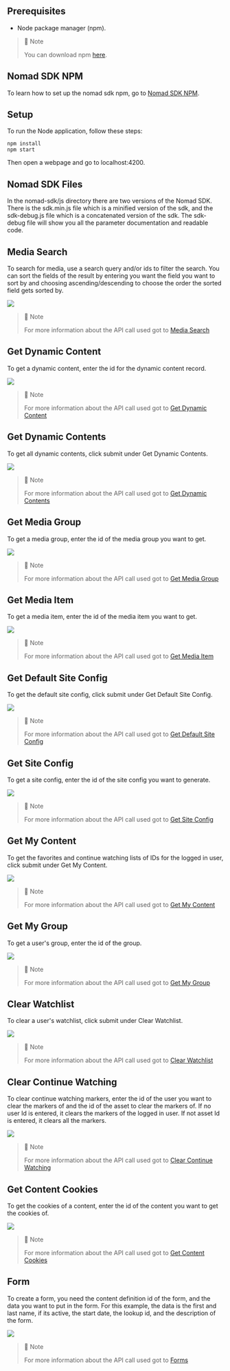 ## Prerequisites

- Node package manager (npm).

> 📘 Note
> 
> You can download npm [here](https://nodejs.org/en/download).

## Nomad SDK NPM

To learn how to set up the nomad sdk npm, go to [Nomad SDK NPM](doc:nomad-sdk).

## Setup

To run the Node application, follow these steps:
```
npm install
npm start
```

Then open a webpage and go to localhost:4200.


## Nomad SDK Files

In the nomad-sdk/js directory there are two versions of the Nomad SDK. There is the sdk.min.js file which is a minified version of the sdk, and the sdk-debug.js file which is a concatenated version of the sdk. The sdk-debug file will show you all the parameter documentation and readable code.

## Media Search

To search for media, use a search query and/or ids to filter the search. You can sort the fields of the result by entering you want the field you want to sort by and choosing ascending/descending to choose the order the sorted field gets sorted by.

![](images/media-search.png)

> 📘 Note
> 
> For more information about the API call used got to [Media Search](doc:search-1)

## Get Dynamic Content

To get a dynamic content, enter the id for the dynamic content record.

![](images/get-dynamic-content.png)

> 📘 Note
> 
> For more information about the API call used got to [Get Dynamic Content](ref:get_media-content-id)

## Get Dynamic Contents

To get all dynamic contents, click submit under Get Dynamic Contents.

![](images/get-dynamic-contents.png)

> 📘 Note
> 
> For more information about the API call used got to [Get Dynamic Contents](doc:get-dynamic-contents)

## Get Media Group

To get a media group, enter the id of the media group you want to get.

![](images/get-media-group.png)

> 📘 Note
> 
> For more information about the API call used got to [Get Media Group](ref:get_media-group-id)

## Get Media Item

To get a media item, enter the id of the media item you want to get.

![](images/get-media-item.png)

> 📘 Note
> 
> For more information about the API call used got to [Get Media Item](ref:get_media-item-id)

## Get Default Site Config

To get the default site config, click submit under Get Default Site Config.

![](images/get-default-site-config.png)

> 📘 Note
> 
> For more information about the API call used got to [Get Default Site Config](doc:get-default-site-config)

## Get Site Config

To get a site config, enter the id of the site config you want to generate.

![](images/get-site-config.png)

> 📘 Note
> 
> For more information about the API call used got to [Get Site Config](doc:get-site-config)

## Get My Content

To get the favorites and continue watching lists of IDs for the logged in user, click submit under Get My Content.

![](images/get-my-content.png)

> 📘 Note
> 
> For more information about the API call used got to [Get My Content](doc:get-my-content)

## Get My Group

To get a user's group, enter the id of the group.

![](images/get-my-group.png)

> 📘 Note
> 
> For more information about the API call used got to [Get My Group](doc:get-my-group)

## Clear Watchlist

To clear a user's watchlist, click submit under Clear Watchlist.

![](images/clear-watchlist.png)

> 📘 Note
> 
> For more information about the API call used got to [Clear Watchlist](doc:clear-watchlist)

## Clear Continue Watching

To clear continue watching markers, enter the id of the user you want to clear the markers of and the id of the asset to clear the markers of. If no user Id is entered, it clears the markers of the logged in user. If not asset Id is entered, it clears all the markers.

![](images/clear-continue-watching.png)

> 📘 Note
> 
> For more information about the API call used got to [Clear Continue Watching](doc:clear-continue-watching)

## Get Content Cookies

To get the cookies of a content, enter the id of the content you want to get the cookies of.

![](images/get-content-cookies.png)

> 📘 Note
> 
> For more information about the API call used got to [Get Content Cookies](doc:get-content-cookies)

## Form

To create a form, you need the content definition id of the form, and the data you want to put in the form. For this example, the data is the first and last name, if its active, the start date, the lookup id, and the description of the form.

![](images/form.png)

> 📘 Note
> 
> For more information about the API call used got to [Forms](doc:forms)